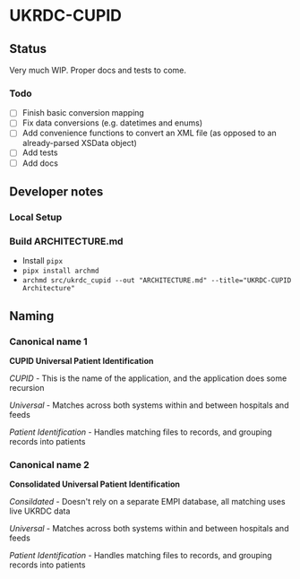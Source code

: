 # UKRDC-CUPID

## Status

Very much WIP. Proper docs and tests to come.

### Todo

- [ ] Finish basic conversion mapping
- [ ] Fix data conversions (e.g. datetimes and enums)
- [ ] Add convenience functions to convert an XML file (as opposed to an already-parsed XSData object)
- [ ] Add tests
- [ ] Add docs

## Developer notes

### Local Setup


### Build ARCHITECTURE.md

- Install `pipx`
- `pipx install archmd`
- `archmd src/ukrdc_cupid --out "ARCHITECTURE.md" --title="UKRDC-CUPID Architecture"`


## Naming

### Canonical name 1

**CUPID Universal Patient Identification** 

*CUPID* - This is the name of the application, and the application does some recursion

*Universal* - Matches across both systems within and between hospitals and feeds

*Patient Identification* - Handles matching files to records, and grouping records into patients


### Canonical name 2

**Consolidated Universal Patient Identification** 

*Consildated* - Doesn't rely on a separate EMPI database, all matching uses live UKRDC data

*Universal* - Matches across both systems within and between hospitals and feeds

*Patient Identification* - Handles matching files to records, and grouping records into patients
